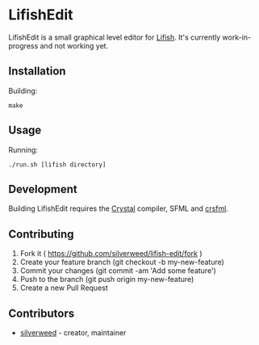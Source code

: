 # LifishEdit
LifishEdit is a small graphical level editor for [Lifish](https://github.com/silverweed/lifish).
It's currently work-in-progress and not working yet.

## Installation

Building:

```
make
```

## Usage

Running:

```
./run.sh [lifish directory]
```

## Development
Building LifishEdit requires the [Crystal](http://crystal-lang.org) compiler, SFML and 
[crsfml](https://github.com/BlaXpirit/crsfml).

## Contributing

1. Fork it ( https://github.com/silverweed/lifish-edit/fork )
2. Create your feature branch (git checkout -b my-new-feature)
3. Commit your changes (git commit -am 'Add some feature')
4. Push to the branch (git push origin my-new-feature)
5. Create a new Pull Request

## Contributors

- [silverweed](https://github.com/silverweed) - creator, maintainer
